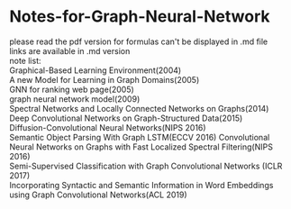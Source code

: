 # Notes-for-Graph-Neural-Network
please read the pdf version for formulas can't be displayed in .md file  
links are available in .md version   
note list:   
Graphical-Based Learning Environment(2004)   
A new Model for Learning in Graph Domains(2005)   
GNN for ranking web page(2005)  
graph neural network model(2009)  
Spectral Networks and Locally Connected Networks on Graphs(2014)  
Deep Convolutional Networks on Graph-Structured Data(2015)  
Diffusion-Convolutional Neural Networks(NIPS 2016)  
Semantic Object Parsing With Graph LSTM(ECCV 2016)
Convolutional Neural Networks on Graphs with Fast Localized Spectral Filtering(NIPS 2016)  
Semi-Supervised Classification with Graph Convolutional Networks (ICLR 2017)  
Incorporating Syntactic and Semantic Information in Word Embeddings using Graph Convolutional Networks(ACL 2019)  
